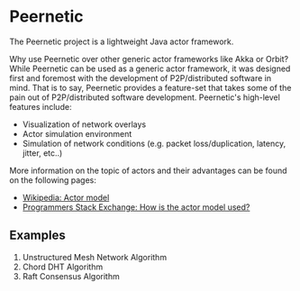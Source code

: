 # Peernetic

The Peernetic project is a lightweight Java actor framework.

Why use Peernetic over other generic actor frameworks like Akka or Orbit? While Peernetic can be used as a generic actor framework, it was designed first and foremost with the development of P2P/distributed software in mind. That is to say, Peernetic provides a feature-set that takes some of the pain out of P2P/distributed software development. Peernetic's high-level features include:

* Visualization of network overlays
* Actor simulation environment
* Simulation of network conditions (e.g. packet loss/duplication, latency, jitter, etc..)

More information on the topic of actors and their advantages can be found on the following pages:

* [Wikipedia: Actor model](https://en.wikipedia.org/wiki/Actor_model)
* [Programmers Stack Exchange: How is the actor model used?](http://programmers.stackexchange.com/questions/99501/how-is-the-actor-model-used)

## Examples

1. Unstructured Mesh Network Algorithm
1. Chord DHT Algorithm
1. Raft Consensus Algorithm

